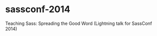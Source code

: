 sassconf-2014
=============

Teaching Sass: Spreading the Good Word (Lightning talk for SassConf 2014)
